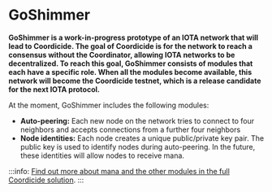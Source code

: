 # GoShimmer

**GoShimmer is a work-in-progress prototype of an IOTA network that will lead to Coordicide. The goal of Coordicide is for the network to reach a consensus without the Coordinator, allowing IOTA networks to be decentralized. To reach this goal, GoShimmer consists of modules that each have a specific role. When all the modules become available, this network will become the Coordicide testnet, which is a release candidate for the next IOTA protocol.**

At the moment, GoShimmer includes the following modules:

* **Auto-peering:** Each new node on the network tries to connect to four neighbors and accepts connections from a further four neighbors
* **Node identities:** Each node creates a unique public/private key pair. The public key is used to identify nodes during auto-peering. In the future, these identities will allow nodes to receive mana.

:::info:
[Find out more about mana and the other modules in the full Coordicide solution](https://coordicide.iota.org).
:::

